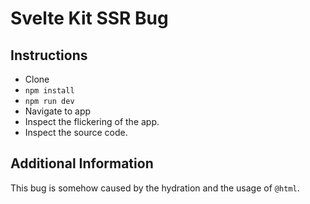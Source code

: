 # Svelte Kit SSR Bug


## Instructions
+ Clone
+ `npm install`
+ `npm run dev`
+ Navigate to app
+ Inspect the flickering of the app.
+ Inspect the source code.


## Additional Information
This bug is somehow caused by the hydration and the usage of `@html`.